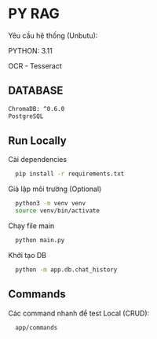 
# PY RAG

Yêu cầu hệ thống (Unbutu):

PYTHON: 3.11

OCR - Tesseract

## DATABASE
```bash
ChromaDB: ^0.6.0
PostgreSQL
```

## Run Locally
Cài dependencies

```bash
  pip install -r requirements.txt
```

Giả lập môi trường (Optional)

```bash
  python3 -m venv venv
  source venv/bin/activate
```

Chạy file main

```bash
  python main.py
```


Khởi tạo DB

```bash
  python -m app.db.chat_history
```

## Commands
Các command nhanh để test Local (CRUD):

```bash
  app/commands
```
